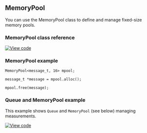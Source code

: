 ## MemoryPool

You can use the MemoryPool class to define and manage fixed-size memory pools.

### MemoryPool class reference

[![View code](https://www.mbed.com/embed/?type=library)](https://os.mbed.com/docs/v5.4/mbed-os-api-doxy/classrtos_1_1_memory_pool.html)

### MemoryPool example

```
MemoryPool<message_t, 16> mpool;

message_t *message = mpool.alloc();

mpool.free(message);
```

### Queue and MemoryPool example

This example shows `Queue` and `MemoryPool` (see below) managing measurements.

[![View code](https://www.mbed.com/embed/?url=https://os.mbed.com/teams/mbed_example/code/rtos_queue/)](https://os.mbed.com/teams/mbed_example/code/rtos_queue/file/0cb43a362538/main.cpp)
